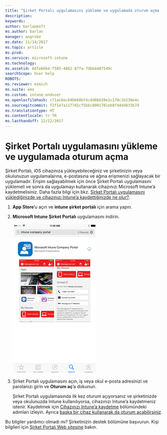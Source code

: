 ```yaml
---
title: "Şirket Portalı uygulamasını yükleme ve uygulamada oturum açma | Microsoft Docs"
description: 
keywords: 
author: barlanmsft
ms.author: barlan
manager: angrobe
ms.date: 11/14/2017
ms.topic: article
ms.prod: 
ms.service: microsoft-intune
ms.technology: 
ms.assetid: 8dfe66b4-f585-4862-87fa-7dbb4487549c
searchScope: User help
ROBOTS: 
ms.reviewer: esmich
ms.suite: ems
ms.custom: intune-enduser
ms.openlocfilehash: c71ac6ec64bb60bf4cdd06639e1c178c1b236e4c
ms.sourcegitcommit: f2f147a1177d1cf5bbc8001701eb8f44dd833b7d
ms.translationtype: HT
ms.contentlocale: tr-TR
ms.lasthandoff: 12/12/2017
---
```

# <a name="install-and-sign-in-to-the-company-portal-app"></a>Şirket Portalı uygulamasını yükleme ve uygulamada oturum açma

Şirket Portalı, iOS cihazınıza yükleyebileceğiniz ve şirketinizin veya okulunuzun uygulamalarına, e-postasına ve ağına erişmenizi sağlayacak bir uygulamadır.  Erişim sağlayabilmek için önce Şirket Portalı uygulamasını yüklemeli ve sonra da uygulamayı kullanarak cihazınızı Microsoft Intune’a kaydetmelisiniz. Daha fazla bilgi için bkz. [Şirket Portalı uygulamasını yüklediğinizde ve cihazınızı Intune’a kaydettiğinizde ne olur?](what-happens-if-you-install-the-company-portal-app-and-enroll-your-device-in-intune-ios.md).

1.  **App Store**’u açın ve **intune şirket portalı** için arama yapın.

2.  **Microsoft Intune Şirket Portalı** uygulamasını indirin.

    ![Intune Şirket Portalı uygulamasını indirme](./media/ios-cpinstall-1-cpinstore.png)

3.  Şirket Portalı uygulamasını açın, iş veya okul e-posta adresinizi ve parolanızı girin ve **Oturum aç**’a dokunun.

    Şirket Portalı uygulamasında ilk kez oturum açıyorsanız ve şirketinizde veya okulunuzda Intune kullanılıyorsa, cihazınızı Intune’a kaydetmeniz istenir. Kaydetmek için [Cihazınızı Intune’a kaydetme](enroll-your-device-in-intune-ios.md) bölümündeki adımları izleyin. Ayrıca [başka bir cihaz kullanarak da oturum açabilirsiniz](https://docs.microsoft.com/intune-user-help/sign-in-to-the-company-portal#signing-in-from-another-device).

Bu bilgiler yardımcı olmadı mı? Şirketinizin destek bölümüne başvurun. Kişi bilgileri için [Şirket Portalı Web sitesine](https://portal.manage.microsoft.com#HelpDeskDialog) bakın.
